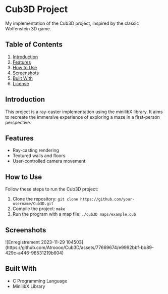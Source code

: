 
<h1>Cub3D Project</h1>
<p>My implementation of the Cub3D project, inspired by the classic Wolfenstein 3D game.</p>

<h2>Table of Contents</h2>
<ol>
    <li><a href="#introduction">Introduction</a></li>
    <li><a href="#features">Features</a></li>
    <li><a href="#how-to-use">How to Use</a></li>
    <li><a href="#screenshots">Screenshots</a></li>
    <li><a href="#built-with">Built With</a></li>
    <li><a href="#license">License</a></li>
</ol>

<h2 id="introduction">Introduction</h2>
<p>This project is a ray-caster implementation using the minilibX library. It aims to recreate the immersive experience of exploring a maze in a first-person perspective.</p>

<h2 id="features">Features</h2>
<ul>
    <li>Ray-casting rendering</li>
    <li>Textured walls and floors</li>
    <li>User-controlled camera movement</li>
    <!-- Add more features based on your implementation -->
</ul>

<h2 id="how-to-use">How to Use</h2>
<p>Follow these steps to run the Cub3D project:</p>
<ol>
    <li>Clone the repository: <code>git clone https://github.com/your-username/Cub3D.git</code></li>
    <li>Compile the project: <code>make</code></li>
    <li>Run the program with a map file: <code>./cub3D maps/example.cub</code></li>
</ol>

<h2 id="screenshots">Screenshots</h2>
![Enregistrement 2023-11-29 104503](https://github.com/Atroooo/Cub3D/assets/77669674/e9992bbf-bb89-429c-a446-98531219b604)

<h2 id="built-with">Built With</h2>
<ul>
    <li>C Programming Language</li>
    <li>MinilibX Library</li>

</ul>
